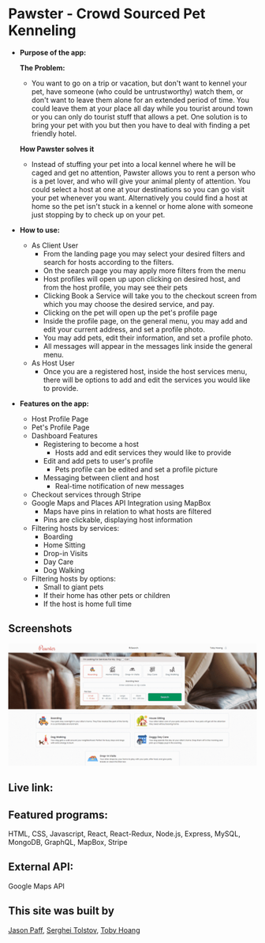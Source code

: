 # Pawster - Crowd Sourced Pet Kenneling

* **Purpose of the app:** 

    **The Problem:** 
    - You want to go on a trip or vacation, but don't want to kennel your pet, have someone (who could be untrustworthy)
    watch them, or don't want to leave them alone for an extended period of time.
    You could leave them at your place all day while you tourist around town or you can only do tourist stuff that allows a pet.
    One solution is to bring your pet with you but then you have to deal with finding a pet friendly hotel.
 
    **How Pawster solves it**
    - Instead of stuffing your pet into a local kennel where he will be caged and get no attention, Pawster allows you to rent a 
    person who is a pet lover, and who will give your animal plenty of attention. You could select a host at one at your destinations
    so you can go visit your pet whenever you want. Alternatively you could find a host at home so the pet isn't stuck in a kennel
    or home alone with someone just stopping by to check up on your pet.

* **How to use:**
    - As Client User
        - From the landing page you may select your desired filters and search for hosts according to the filters.
        - On the search page you may apply more filters from the menu
        - Host profiles will open up upon clicking on desired host, and from the host profile, you may see their pets
        - Clicking Book a Service will take you to the checkout screen from which you may choose the desired service, and pay.
        - Clicking on the pet will open up the pet's profile page
        - Inside the profile page, on the general menu, you may add and edit your current address, and set a profile photo.
        - You may add pets, edit their information, and set a profile photo.
        - All messages will appear in the messages link inside the general menu.
    - As Host User
        - Once you are a registered host, inside the host services menu, there will be options to add and
        edit the services you would like to provide.  

* **Features on the app:**
    - Host Profile Page
    - Pet's Profile Page
    - Dashboard Features
        - Registering to become a host
            - Hosts add and edit services they would like to provide
        - Edit and add pets to user's profile
            - Pets profile can be edited and set a profile picture
        - Messaging between client and host
            - Real-time notification of new messages
    - Checkout services through Stripe
    - Google Maps and Places API Integration using MapBox
        - Maps have pins in relation to what hosts are filtered
        - Pins are clickable, displaying host information
    - Filtering hosts by services:
        - Boarding
        - Home Sitting
        - Drop-in Visits
        - Day Care
        - Dog Walking
    - Filtering hosts by options:
        - Small to giant pets
        - If their home has other pets or children
        - If the host is home full time




## Screenshots
<img src="./src/img/banners/pawgif.gif">
   
## Live link: 



## Featured programs: 
HTML, CSS, Javascript, React, React-Redux, Node.js, Express, MySQL, MongoDB, GraphQL, MapBox, Stripe
## External API:
Google Maps API
## This site was built by
[Jason Paff](https://github.com/JasonPaff),
[Serghei Tolstov](https://github.com/T0lst0v),
[Toby Hoang](https://github.com/technotobes)